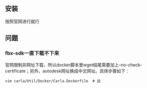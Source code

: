 ## 安装
按照官网进行就行

## 问题
### fbx-sdk一直下载不下来
官网限制非网址下载，所以docker脚本里wget结尾需要加上–no-check-certificate；另外，autodesk网址换成中文网址。具体步骤如下：
```
vim carla/Util/Docker/Carla.Dockerfile  # 这
```
